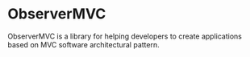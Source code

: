 # ObserverMVC
ObserverMVC is a library for helping developers to create applications based on MVC  software architectural pattern.
